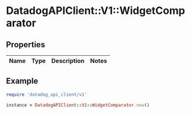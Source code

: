 # DatadogAPIClient::V1::WidgetComparator

## Properties

| Name | Type | Description | Notes |
| ---- | ---- | ----------- | ----- |

## Example

```ruby
require 'datadog_api_client/v1'

instance = DatadogAPIClient::V1::WidgetComparator.new()
```

